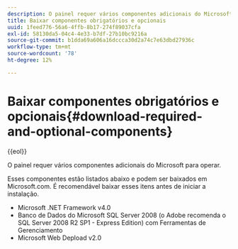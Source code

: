 ```yaml
---
description: O painel requer vários componentes adicionais do Microsoft para operar.
title: Baixar componentes obrigatórios e opcionais
uuid: 1feed776-56a6-4ffb-8b17-274f89037cfa
exl-id: 58130da5-04c4-4e33-b7df-27b10bc9216a
source-git-commit: b1dda69a606a16dccca30d2a74c7e63dbd27936c
workflow-type: tm+mt
source-wordcount: '78'
ht-degree: 12%

---
```


# Baixar componentes obrigatórios e opcionais{#download-required-and-optional-components}

{{eol}}

O painel requer vários componentes adicionais do Microsoft para operar.

Esses componentes estão listados abaixo e podem ser baixados em Microsoft.com. É recomendável baixar esses itens antes de iniciar a instalação.

* Microsoft .NET Framework v4.0
* Banco de Dados do Microsoft SQL Server 2008 (o Adobe recomenda o SQL Server 2008 R2 SP1 - Express Edition) com Ferramentas de Gerenciamento
* Microsoft Web Depload v2.0
